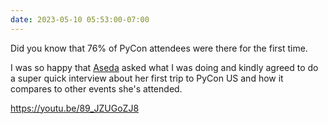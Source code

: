 ```yaml
---
date: 2023-05-10 05:53:00-07:00
---
```


Did you know that 76% of PyCon attendees were there for the first time.

I was so happy that [Aseda](https://twitter.com/AsedaAD) asked what I was doing and kindly agreed to do a super quick interview about her first trip to PyCon US and how it compares to other events she's attended.

https://youtu.be/89_JZUGoZJ8
